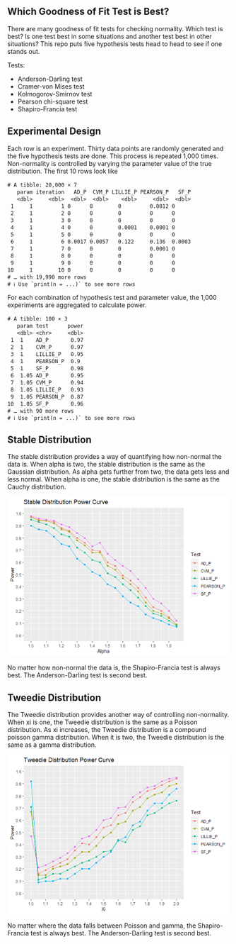 
## Which Goodness of Fit Test is Best?

There are many goodness of fit tests for checking normality. Which test
is best? Is one test best in some situations and another test best in
other situations? This repo puts five hypothesis tests head to head to
see if one stands out.

Tests:

- Anderson-Darling test
- Cramer-von Mises test
- Kolmogorov-Smirnov test
- Pearson chi-square test
- Shapiro-Francia test

## Experimental Design

Each row is an experiment. Thirty data points are randomly generated and
the five hypothesis tests are done. This process is repeated 1,000
times. Non-normality is controlled by varying the parameter value of the
true distribution. The first 10 rows look like

    # A tibble: 20,000 × 7
       param iteration   AD_P  CVM_P LILLIE_P PEARSON_P   SF_P
       <dbl>     <dbl>  <dbl>  <dbl>    <dbl>     <dbl>  <dbl>
     1     1         1 0      0        0         0.0012 0     
     2     1         2 0      0        0         0      0     
     3     1         3 0      0        0         0      0     
     4     1         4 0      0        0.0001    0.0001 0     
     5     1         5 0      0        0         0      0     
     6     1         6 0.0017 0.0057   0.122     0.136  0.0003
     7     1         7 0      0        0         0.0001 0     
     8     1         8 0      0        0         0      0     
     9     1         9 0      0        0         0      0     
    10     1        10 0      0        0         0      0     
    # … with 19,990 more rows
    # ℹ Use `print(n = ...)` to see more rows

For each combination of hypothesis test and parameter value, the 1,000
experiments are aggregated to calculate power.

    # A tibble: 100 × 3
       param test      power
       <dbl> <chr>     <dbl>
     1  1    AD_P       0.97
     2  1    CVM_P      0.97
     3  1    LILLIE_P   0.95
     4  1    PEARSON_P  0.9 
     5  1    SF_P       0.98
     6  1.05 AD_P       0.95
     7  1.05 CVM_P      0.94
     8  1.05 LILLIE_P   0.93
     9  1.05 PEARSON_P  0.87
    10  1.05 SF_P       0.96
    # … with 90 more rows
    # ℹ Use `print(n = ...)` to see more rows

## Stable Distribution

The stable distribution provides a way of quantifying how non-normal the
data is. When alpha is two, the stable distribution is the same as the
Gaussian distribution. As alpha gets further from two, the data gets
less and less normal. When alpha is one, the stable distribution is the
same as the Cauchy distribution.

![](README_files/figure-gfm/unnamed-chunk-4-1.png)

No matter how non-normal the data is, the Shapiro-Francia test is always
best. The Anderson-Darling test is second best.

## Tweedie Distribution

The Tweedie distribution provides another way of controlling
non-normality. When xi is one, the Tweedie distribution is the same as a
Poisson distribution. As xi increases, the Tweedie distribution is a
compound poisson gamma distribution. When it is two, the Tweedie
distribution is the same as a gamma distribution.

![](README_files/figure-gfm/unnamed-chunk-5-1.png)

No matter where the data falls between Poisson and gamma, the
Shapiro-Francia test is always best. The Anderson-Darling test is second
best.
